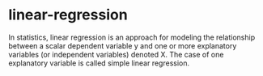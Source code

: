 # linear-regression

In statistics, linear regression is an approach for modeling the relationship between a scalar dependent variable y and one or more explanatory variables (or independent variables) denoted X. The case of one explanatory variable is called simple linear regression.
